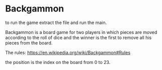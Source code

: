 # Backgammon

to run the game extract the file and run the main.

Backgammon is a board game for two players in which pieces are moved according to the roll of dice and the winner is the first to remove all his pieces from the board.

The rules: https://en.wikipedia.org/wiki/Backgammon#Rules

the position is the index on the board from 0 to 23.
